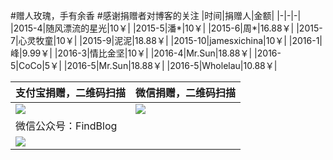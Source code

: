 
#赠人玫瑰，手有余香
#感谢捐赠者对博客的关注
|时间|捐赠人|金额|
|-|-|-|
|2015-4|随风漂流的星光|10￥|
|2015-5|潘*|10￥|
|2015-6|周*|16.88￥|
|2015-7|心灵牧童|10￥|
|2015-9|泥泥|18.88￥|
|2015-10|jamesxichina|10￥|
|2016-1|峰|9.99￥|
|2016-3|情比金坚|10￥|
|2016-4|Mr.Sun|18.88￥|
|2016-5|CoCo|5￥|
|2016-5|Mr.Sun|18.88￥|
|2016-5|Wholelau|10.88￥|

|支付宝捐赠，二维码扫描|微信捐赠，二维码扫描|
|-|-|
|![][1]|![][3]|
|微信公众号：FindBlog|
|![][2]|

 
[1]: http://www.findspace.name/wp-content/uploads/2015/06/alipayDonate.jpg
[2]: http://www.findspace.name/wp-content/uploads/2016/02/wechat.jpg
[3]: http://www.findspace.name/wp-content/uploads/2016/02/weixin_donate.jpg